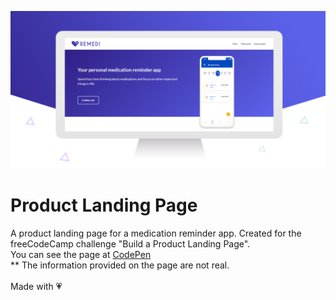 ![Product Landing Page](images/landingPage.jpg)

# Product Landing Page
A product landing page for a medication reminder app. Created for the freeCodeCamp challenge "Build a Product Landing Page". <br/>
You can see the page at [CodePen](https://codepen.io/sfoteini/full/bGEPbNr)<br/>
** The information provided on the page are not real.<br/><br/>
Made with :heartpulse:
